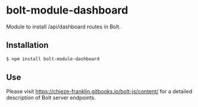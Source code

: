 # bolt-module-dashboard

Module to install /api/dashboard routes in Bolt.

## Installation

```sh
$ npm install bolt-module-dashboard
```

## Use

Please visit https://chieze-franklin.gitbooks.io/bolt-js/content/ for a detailed description of Bolt server endpoints.